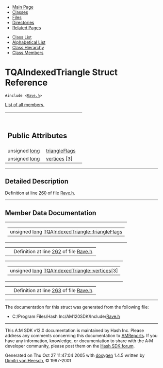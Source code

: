 <div class="tabs">

- [Main Page](index.md)
- <span id="current">[Classes](annotated.md)</span>
- [Files](files.md)
- [Directories](dirs.md)
- [Related Pages](pages.md)

</div>

<div class="tabs">

- [Class List](annotated.md)
- [Alphabetical List](classes.md)
- [Class Hierarchy](hierarchy.md)
- [Class Members](functions.md)

</div>

# TQAIndexedTriangle Struct Reference

`#include <`<a href="Rave_8h-source.md" class="el"><code>Rave.h</code></a>`>`

[List of all members.](structTQAIndexedTriangle-members.md)

<table data-border="0" data-cellpadding="0" data-cellspacing="0">
<colgroup>
<col style="width: 50%" />
<col style="width: 50%" />
</colgroup>
<tbody>
<tr>
<td></td>
<td></td>
</tr>
<tr>
<td colspan="2"><br />
&#10;<h2 id="public-attributes">Public Attributes</h2></td>
</tr>
<tr>
<td class="memItemLeft" style="text-align: right;" data-nowrap="" data-valign="top">unsigned <a href="Rave_8h.md#f03dc93db7c58a69ed5c83e1fa49cf0e" class="el">long</a> </td>
<td class="memItemRight" data-valign="bottom"><a href="structTQAIndexedTriangle.md#b5844c41c50ac28732c3ede9f0196f10" class="el">triangleFlags</a></td>
</tr>
<tr>
<td class="memItemLeft" style="text-align: right;" data-nowrap="" data-valign="top">unsigned <a href="Rave_8h.md#f03dc93db7c58a69ed5c83e1fa49cf0e" class="el">long</a> </td>
<td class="memItemRight" data-valign="bottom"><a href="structTQAIndexedTriangle.md#846e8e6cad264a0b1363fd1769b4369c" class="el">vertices</a> [3]</td>
</tr>
</tbody>
</table>

------------------------------------------------------------------------

<span id="_details"></span>

## Detailed Description

Definition at line <a href="Rave_8h-source.md#l00260" class="el">260</a> of file <a href="Rave_8h-source.md" class="el">Rave.h</a>.

------------------------------------------------------------------------

## Member Data Documentation

<span id="b5844c41c50ac28732c3ede9f0196f10" class="anchor"></span>

<table class="mdTable" data-cellpadding="2" data-cellspacing="0">
<colgroup>
<col style="width: 100%" />
</colgroup>
<tbody>
<tr>
<td class="mdRow"><table data-cellpadding="0" data-cellspacing="0" data-border="0">
<tbody>
<tr>
<td class="md" data-nowrap="" data-valign="top">unsigned <a href="Rave_8h.md#f03dc93db7c58a69ed5c83e1fa49cf0e" class="el">long</a> <a href="structTQAIndexedTriangle.md#b5844c41c50ac28732c3ede9f0196f10" class="el">TQAIndexedTriangle::triangleFlags</a></td>
</tr>
</tbody>
</table></td>
</tr>
</tbody>
</table>

|  |  |
|----|----|
|   | Definition at line <a href="Rave_8h-source.md#l00262" class="el">262</a> of file <a href="Rave_8h-source.md" class="el">Rave.h</a>. |

<span id="846e8e6cad264a0b1363fd1769b4369c" class="anchor"></span>

<table class="mdTable" data-cellpadding="2" data-cellspacing="0">
<colgroup>
<col style="width: 100%" />
</colgroup>
<tbody>
<tr>
<td class="mdRow"><table data-cellpadding="0" data-cellspacing="0" data-border="0">
<tbody>
<tr>
<td class="md" data-nowrap="" data-valign="top">unsigned <a href="Rave_8h.md#f03dc93db7c58a69ed5c83e1fa49cf0e" class="el">long</a> <a href="structTQAIndexedTriangle.md#846e8e6cad264a0b1363fd1769b4369c" class="el">TQAIndexedTriangle::vertices</a>[3]</td>
</tr>
</tbody>
</table></td>
</tr>
</tbody>
</table>

|  |  |
|----|----|
|   | Definition at line <a href="Rave_8h-source.md#l00263" class="el">263</a> of file <a href="Rave_8h-source.md" class="el">Rave.h</a>. |

------------------------------------------------------------------------

The documentation for this struct was generated from the following file:

- C:/Program Files/Hash Inc/AM120SDK/Include/<a href="Rave_8h-source.md" class="el">Rave.h</a>

------------------------------------------------------------------------

<span class="small">This A:M SDK v12.0 documentation is maintained by Hash Inc. Please address any comments concerning this documentation to [AMReports](http://www.hash.com/reports). If you have any information, knowledge, or documentation to share with the A:M developer community, please post them on the [Hash SDK forum](http://www.hash.com/forums/index.php?showforum=11).</span>

Generated on Thu Oct 27 11:47:04 2005 with [<span class="image placeholder" original-image-src="doxygen.png" original-image-title="" height="45" width="100" align="middle" border="0">doxygen</span>](http://www.doxygen.org/index.html) 1.4.5 written by [Dimitri van Heesch](mailto:dimitri@stack.nl), © 1997-2001
